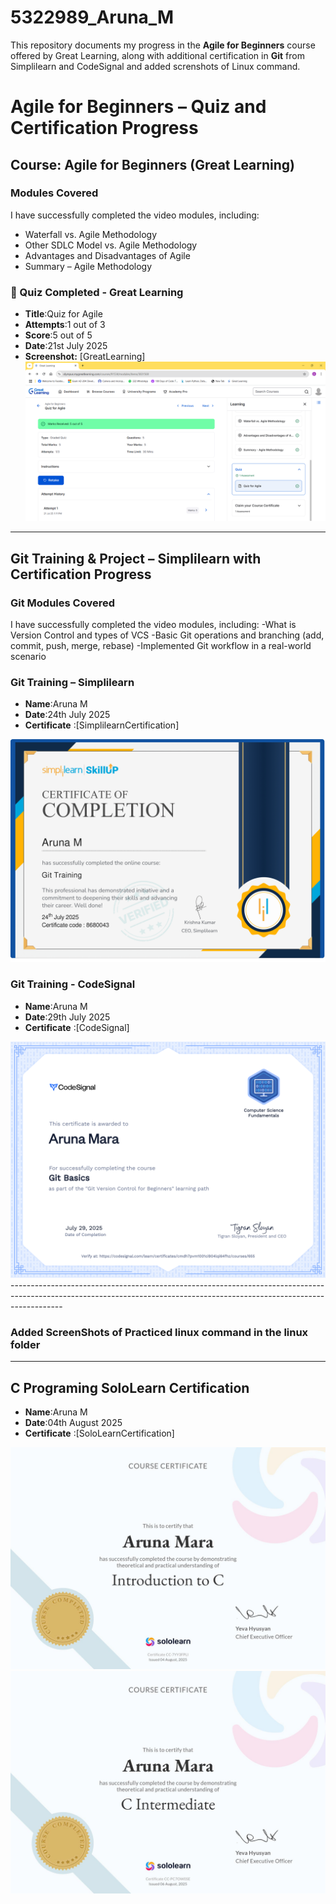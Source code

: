 # 5322989_Aruna_M

This repository documents my progress in the **Agile for Beginners** course offered by Great Learning, along with additional certification in **Git** from Simplilearn and CodeSignal and added screnshots of Linux command.

# Agile for Beginners – Quiz and Certification Progress
## Course: Agile for Beginners (Great Learning)

### Modules Covered
I have successfully completed the video modules, including:
- Waterfall vs. Agile Methodology
- Other SDLC Model vs. Agile Methodology 
- Advantages and Disadvantages of Agile
- Summary – Agile Methodology

### 📝 Quiz Completed - Great Learning
- **Title**:Quiz for Agile  
- **Attempts**:1 out of 3  
- **Score**:5 out of 5  
- **Date**:21st July 2025  
- **Screenshot:** [GreatLearning]
  <img src="https://github.com/Aruna-PM/5322989_Aruna_M/blob/main/SDLC/5322989_Aruna_M.png" alt="5322989_Aruna_M">

-------------------------------------------------------------------------------------------------------------------------------------------------------------------------

## Git Training & Project – Simplilearn with Certification Progress

### Git Modules Covered
I have successfully completed the video modules, including:
-What is Version Control and types of VCS
-Basic Git operations and branching (add, commit, push, merge, rebase)
-Implemented Git workflow in a real-world scenario

### Git Training – Simplilearn
- **Name**:Aruna M  
- **Date**:24th July 2025  
- **Certificate** :[SimplilearnCertification]
 <img src="https://github.com/Aruna-PM/5322989_Aruna_M/blob/main/Git/5322989_Aruna_M.png" alt="5322989_Aruna_M">

 ### Git Training - CodeSignal
- **Name**:Aruna M  
- **Date**:29th July 2025  
- **Certificate** :[CodeSignal]
 <img src="https://github.com/Aruna-PM/5322989_Aruna_M/blob/main/Git/5322989_Aruna_M_codeSignal.png" alt="5322989_Aruna_M_codeSignal">
-------------------------------------------------------------------------------------------------------------------------------------------------------------------------
  

### Added ScreenShots of Practiced linux command in the linux folder


-------------------------------------------------------------------------------------------------------------------------------------------------------------------------

## C Programing SoloLearn Certification 
- **Name**:Aruna M  
- **Date**:04th August 2025  
- **Certificate** :[SoloLearnCertification]
 <img src="https://github.com/Aruna-PM/5322989_Aruna_M/blob/main/C_Programing/5322989_SoloLearn.jpg" alt="5322989_Aruna_M_SoloLearn">
 <img src="https://github.com/Aruna-PM/5322989_Aruna_M/blob/main/C_Programing/5322989_SoloLearn_Intermediate.jpg" alt="5322989_Aruna_M_SoloLearn_Intermediate">